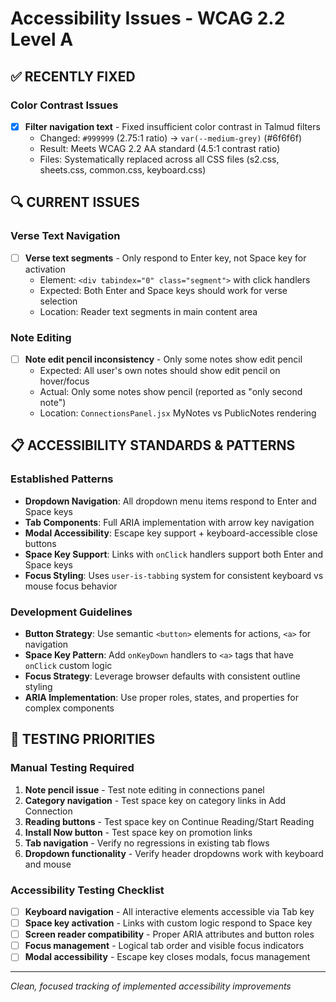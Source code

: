# Accessibility Issues - WCAG 2.2 Level A

## ✅ RECENTLY FIXED

### Color Contrast Issues  
- [x] **Filter navigation text** - Fixed insufficient color contrast in Talmud filters
  - Changed: `#999999` (2.75:1 ratio) → `var(--medium-grey)` (#6f6f6f)
  - Result: Meets WCAG 2.2 AA standard (4.5:1 contrast ratio)
  - Files: Systematically replaced across all CSS files (s2.css, sheets.css, common.css, keyboard.css)

## 🔍 CURRENT ISSUES

### Verse Text Navigation
- [ ] **Verse text segments** - Only respond to Enter key, not Space key for activation
  - Element: `<div tabindex="0" class="segment">` with click handlers
  - Expected: Both Enter and Space keys should work for verse selection
  - Location: Reader text segments in main content area

### Note Editing  
- [ ] **Note edit pencil inconsistency** - Only some notes show edit pencil
  - Expected: All user's own notes should show edit pencil on hover/focus
  - Actual: Only some notes show pencil (reported as "only second note")
  - Location: `ConnectionsPanel.jsx` MyNotes vs PublicNotes rendering

## 📋 ACCESSIBILITY STANDARDS & PATTERNS

### Established Patterns  
- **Dropdown Navigation**: All dropdown menu items respond to Enter and Space keys
- **Tab Components**: Full ARIA implementation with arrow key navigation  
- **Modal Accessibility**: Escape key support + keyboard-accessible close buttons
- **Space Key Support**: Links with `onClick` handlers support both Enter and Space keys
- **Focus Styling**: Uses `user-is-tabbing` system for consistent keyboard vs mouse focus behavior

### Development Guidelines
- **Button Strategy**: Use semantic `<button>` elements for actions, `<a>` for navigation  
- **Space Key Pattern**: Add `onKeyDown` handlers to `<a>` tags that have `onClick` custom logic
- **Focus Strategy**: Leverage browser defaults with consistent outline styling
- **ARIA Implementation**: Use proper roles, states, and properties for complex components

## 🧪 TESTING PRIORITIES

### Manual Testing Required
1. **Note pencil issue** - Test note editing in connections panel
2. **Category navigation** - Test space key on category links in Add Connection
3. **Reading buttons** - Test space key on Continue Reading/Start Reading  
4. **Install Now button** - Test space key on promotion links
5. **Tab navigation** - Verify no regressions in existing tab flows
6. **Dropdown functionality** - Verify header dropdowns work with keyboard and mouse

### Accessibility Testing Checklist
- [ ] **Keyboard navigation** - All interactive elements accessible via Tab key
- [ ] **Space key activation** - Links with custom logic respond to Space key  
- [ ] **Screen reader compatibility** - Proper ARIA attributes and button roles
- [ ] **Focus management** - Logical tab order and visible focus indicators
- [ ] **Modal accessibility** - Escape key closes modals, focus management

---
*Clean, focused tracking of implemented accessibility improvements*
